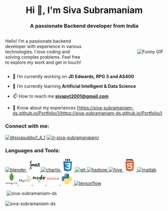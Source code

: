 <h1 align="center">Hi 👋, I'm Siva Subramaniam</h1>
<h3 align="center">A passionate Backend developer from India</h3>

<div style="display: flex; justify-content: space-between; align-items: center;">
  <div style="flex: 1; text-align: left;">
    <p>Hello! I’m a passionate backend developer with experience in various technologies. I love coding and solving complex problems. Feel free to explore my work and get in touch!</p>
  </div>
  <div style="flex: 1; text-align: right;">
    <img src="https://i.giphy.com/media/v1.Y2lkPTc5MGI3NjExaWVlYzNzdjNuNnNnMnZzYTJzNWk3ZHRlY2llZDFyaWJ3N2I3NmJ3dSZlcD12MV9pbnRlcm5hbF9naWZfYnlfaWQmY3Q9Zw/yyVph7ANKftIs/giphy.gif" alt="Funny GIF" style="max-width: 100%; height: auto;" />
  </div>
</div>

- 🔭 I’m currently working on **JD Edwards, RPG 3 and AS400**

- 🌱 I’m currently learning **Artificial Intelligent & Data Science**

- 📫 How to reach me **sivapvt2001@gmail.com**

- 📄 Know about my experiences [https://siva-subramaniam-ds.github.io/Portfolio/](https://siva-subramaniam-ds.github.io/Portfolio/)

<h3 align="left">Connect with me:</h3>
<p align="left">
<a href="https://twitter.com/@sivasubbu1_4_1" target="blank"><img align="center" src="https://raw.githubusercontent.com/rahuldkjain/github-profile-readme-generator/master/src/images/icons/Social/twitter.svg" alt="@sivasubbu1_4_1" height="30" width="40" /></a>
<a href="https://linkedin.com/in//r-siva-subramanaiam/" target="blank"><img align="center" src="https://raw.githubusercontent.com/rahuldkjain/github-profile-readme-generator/master/src/images/icons/Social/linked-in-alt.svg" alt="/r-siva-subramanaiam/" height="30" width="40" /></a>
</p>

<h3 align="left">Languages and Tools:</h3>
<p align="left"> <a href="https://www.blender.org/" target="_blank" rel="noreferrer"> <img src="https://download.blender.org/branding/community/blender_community_badge_white.svg" alt="blender" width="40" height="40"/> </a> <a href="https://canvasjs.com" target="_blank" rel="noreferrer"> <img src="https://raw.githubusercontent.com/Hardik0307/Hardik0307/master/assets/canvasjs-charts.svg" alt="canvasjs" width="40" height="40"/> </a> <a href="https://www.chartjs.org" target="_blank" rel="noreferrer"> <img src="https://www.chartjs.org/media/logo-title.svg" alt="chartjs" width="40" height="40"/> </a> <a href="https://www.w3schools.com/css/" target="_blank" rel="noreferrer"> <img src="https://raw.githubusercontent.com/devicons/devicon/master/icons/css3/css3-original-wordmark.svg" alt="css3" width="40" height="40"/> </a> <a href="https://git-scm.com/" target="_blank" rel="noreferrer"> <img src="https://www.vectorlogo.zone/logos/git-scm/git-scm-icon.svg" alt="git" width="40" height="40"/> </a> <a href="https://hadoop.apache.org/" target="_blank" rel="noreferrer"> <img src="https://www.vectorlogo.zone/logos/apache_hadoop/apache_hadoop-icon.svg" alt="hadoop" width="40" height="40"/> </a> <a href="https://hive.apache.org/" target="_blank" rel="noreferrer"> <img src="https://www.vectorlogo.zone/logos/apache_hive/apache_hive-icon.svg" alt="hive" width="40" height="40"/> </a> <a href="https://www.w3.org/html/" target="_blank" rel="noreferrer"> <img src="https://raw.githubusercontent.com/devicons/devicon/master/icons/html5/html5-original-wordmark.svg" alt="html5" width="40" height="40"/> </a> <a href="https://www.mathworks.com/" target="_blank" rel="noreferrer"> <img src="https://upload.wikimedia.org/wikipedia/commons/2/21/Matlab_Logo.png" alt="matlab" width="40" height="40"/> </a> <a href="https://www.mongodb.com/" target="_blank" rel="noreferrer"> <img src="https://raw.githubusercontent.com/devicons/devicon/master/icons/mongodb/mongodb-original-wordmark.svg" alt="mongodb" width="40" height="40"/> </a> <a href="https://www.mysql.com/" target="_blank" rel="noreferrer"> <img src="https://raw.githubusercontent.com/devicons/devicon/master/icons/mysql/mysql-original-wordmark.svg" alt="mysql" width="40" height="40"/> </a> <a href="https://nodejs.org" target="_blank" rel="noreferrer"> <img src="https://raw.githubusercontent.com/devicons/devicon/master/icons/nodejs/nodejs-original-wordmark.svg" alt="nodejs" width="40" height="40"/> </a> <a href="https://www.oracle.com/" target="_blank" rel="noreferrer"> <img src="https://raw.githubusercontent.com/devicons/devicon/master/icons/oracle/oracle-original.svg" alt="oracle" width="40" height="40"/> </a> <a href="https://www.python.org" target="_blank" rel="noreferrer"> <img src="https://raw.githubusercontent.com/devicons/devicon/master/icons/python/python-original.svg" alt="python" width="40" height="40"/> </a> <a href="https://www.tensorflow.org" target="_blank" rel="noreferrer"> <img src="https://www.vectorlogo.zone/logos/tensorflow/tensorflow-icon.svg" alt="tensorflow" width="40" height="40"/> </a> </p>

<p>&nbsp;<img align="center" src="https://github-readme-stats.vercel.app/api?username=siva-subramaniam-ds&show_icons=true&locale=en" alt="siva-subramaniam-ds" /></p>

<p><img align="center" src="https://github-readme-streak-stats.herokuapp.com/?user=siva-subramaniam-ds&" alt="siva-subramaniam-ds" /></p>
